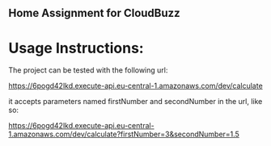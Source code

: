 ## Home Assignment for CloudBuzz

# Usage Instructions:



The project can be tested with the following url:

https://6pogd42lkd.execute-api.eu-central-1.amazonaws.com/dev/calculate



it accepts parameters named firstNumber and secondNumber in the url, like so:

https://6pogd42lkd.execute-api.eu-central-1.amazonaws.com/dev/calculate?firstNumber=3&secondNumber=1.5